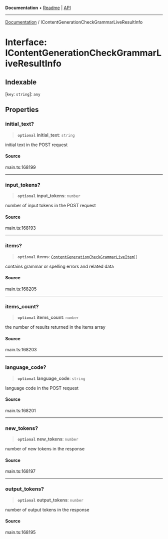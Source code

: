 **Documentation** • [Readme](../README.md) \| [API](../globals.md)

***

[Documentation](../README.md) / IContentGenerationCheckGrammarLiveResultInfo

# Interface: IContentGenerationCheckGrammarLiveResultInfo

## Indexable

 \[`key`: `string`\]: `any`

## Properties

### initial\_text?

> **`optional`** **initial\_text**: `string`

initial text in the POST request

#### Source

main.ts:168199

***

### input\_tokens?

> **`optional`** **input\_tokens**: `number`

number of input tokens in the POST request

#### Source

main.ts:168193

***

### items?

> **`optional`** **items**: [`ContentGenerationCheckGrammarLiveItem`](../classes/ContentGenerationCheckGrammarLiveItem.md)[]

contains grammar or spelling errors and related data

#### Source

main.ts:168205

***

### items\_count?

> **`optional`** **items\_count**: `number`

the number of results returned in the items array

#### Source

main.ts:168203

***

### language\_code?

> **`optional`** **language\_code**: `string`

language code in the POST request

#### Source

main.ts:168201

***

### new\_tokens?

> **`optional`** **new\_tokens**: `number`

number of new tokens in the response

#### Source

main.ts:168197

***

### output\_tokens?

> **`optional`** **output\_tokens**: `number`

number of output tokens in the response

#### Source

main.ts:168195

